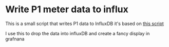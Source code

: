 # Write P1 meter data to influx

This is a small script that writes P1 data to InfluxDB it's based on [this script](https://gist.github.com/tvdsluijs/14972f55f6b5efb92418ccb89ef73f5b)

I use this to drop the data into influxDB and create a fancy display in grafnana


